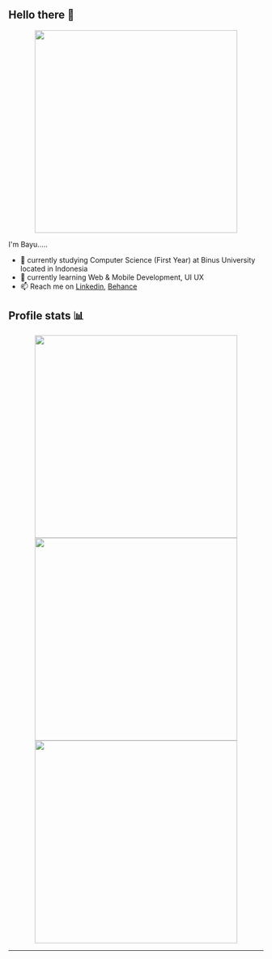 ## Hello there 👋


<p align="center">
  <img width="400" src="https://media.giphy.com/media/12mRllHWXpt4M8/giphy.gif">
</p>

I'm Bayu.....

- 🔭 currently studying Computer Science (First Year) at Binus University located in Indonesia
- 🌱 currently learning Web & Mobile Development, UI UX
- 📫 Reach me on [Linkedin](https://www.linkedin.com/in/bayu-ferdiman), [Behance](https://www.behance.net/bayuferdiman)


## Profile stats 📊

<div align="center">
    <img width="400" src="https://github-readme-streak-stats.herokuapp.com/?user=frdmn12&theme=dark">
    <img width="400" src="https://github-readme-stats.vercel.app/api?username=frdmn12&theme=dark">
</div>
<div align="center">
    <img width="400" src="https://github-readme-stats.vercel.app/api/top-langs/?username=frdmn12&layout=compact&theme=dark">
</div>

--------
